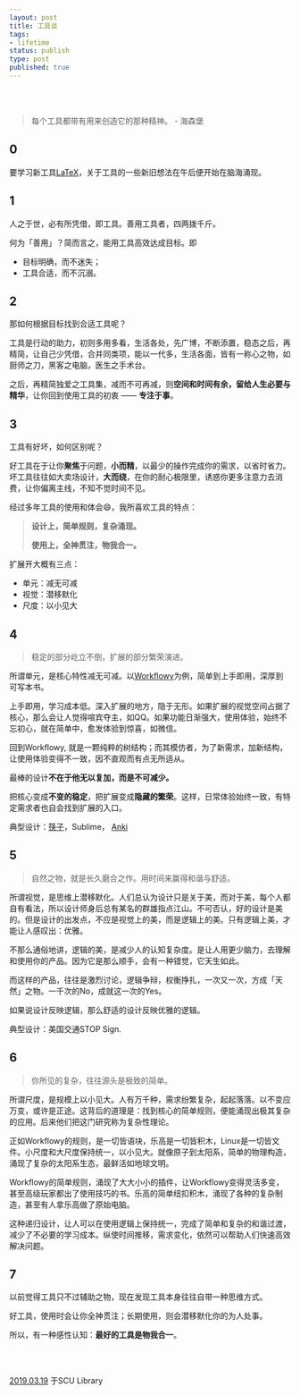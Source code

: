 ```yaml
--- 
layout: post
title: 工具谈
tags: 
- lifetime
status: publish
type: post
published: true
---
```


<br>
<br>


> 每个工具都带有用来创造它的那种精神。 - 海森堡
	
## 0

要学习新工具[LaTeX](https://www.wikiwand.com/en/LaTeX)，关于工具的一些新旧想法在午后便开始在脑海涌现。	
	
## 1

	
人之于世，必有所凭借，即工具。善用工具者，四两拨千斤。
	
何为「善用」？简而言之，能用工具高效达成目标。即
	
- 目标明确，而不迷失；
- 工具合适，而不沉溺。
	
## 2 

那如何根据目标找到合适工具呢？
	
工具是行动的助力，初则多用多看，生活各处，先广博，不断添置，稳态之后，再精简，让自己少凭借，合并同类项，能以一代多，生活各面，皆有一称心之物，如厨师之刀，黑客之电脑，医生之手术台。

之后，再精简独爱之工具集，减而不可再减，则**空间和时间有余，留给人生必要与精华**，让你回到使用工具的初衷 —— **专注于事**。
	
## 3

	
工具有好坏，如何区别呢？
	
好工具在于让你**聚焦**于问题，**小而精**，以最少的操作完成你的需求，以省时省力。坏工具往往如大卖场设计，**大而绕**，在你的耐心极限里，诱惑你更多注意力去消费，让你偏离主线，不知不觉时间不见。
	
经过多年工具的使用和体会😄，我所喜欢工具的特点：
	
> **设计上，简单规则，复杂涌现。**
>
> **使用上，全神贯注，物我合一。**
		
扩展开大概有三点：
	
- 单元：减无可减
- 视觉：潜移默化
- 尺度：以小见大
	
## 4 
	
> 稳定的部分屹立不倒，扩展的部分繁荣演进。 
	
所谓单元，是核心特性减无可减。以[Workflowy](https://workflowy.com/demo/embed/)为例，简单到上手即用，深厚到可写本书。
	
上手即用，学习成本低。深入扩展的地方，隐于无形。如果扩展的视觉空间占据了核心，那么会让人觉得喧宾夺主，如QQ。如果功能日渐强大，使用体验，始终不忘初心，就在简单中，愈发体验到惊喜，如微信。
	
回到Workflowy, 就是一颗纯粹的树结构；而其模仿者，为了新需求，加新结构，让使用体验变得不一致，因不直观而有点无所适从。
	
最棒的设计**不在于他无以复加，而是不可减少。**
	
把核心变成**不变的稳定**，把扩展变成**隐藏的繁荣**。这样，日常体验始终一致，有特定需求者也自会找到扩展的入口。
	
典型设计：[筷子](https://zine.la/article/4b5444b8524c11e6be5052540d79d783/)，Sublime， [Anki](https://apps.ankiweb.net/)
	
## 5
	
> 自然之物，就是长久磨合之作。用时间来赢得和谐与舒适。
	
所谓视觉，是思维上潜移默化。人们总认为设计只是关于美，而对于美，每个人都自有看法，所以设计师身后总有某名的群雄指点江山。不可否认，好的设计是美的。但是设计的出发点，不应是视觉上的美，而是逻辑上的美。只有逻辑上美，才能让人感叹出：优雅。
	
不那么通俗地讲，逻辑的美，是减少人的认知复杂度。是让人用更少脑力，去理解和使用你的产品。因为它是那么顺手，会有一种错觉，它天生如此。
	
而这样的产品，往往是激烈讨论，逻辑争辩，权衡挣扎，一次又一次，方成「天然」之物。一千次的No，成就这一次的Yes。
	
如果说设计反映逻辑，那么舒适的设计反映优雅的逻辑。
	
典型设计：美国交通STOP Sign.
	
## 6 

> 你所见的复杂，往往源头是极致的简单。
	
所谓尺度，是规模上以小见大。人有万千种，需求纷繁复杂，起起落落。以不变应万变，或许是正途。这背后的道理是：找到核心的简单规则，便能涌现出极其复杂的应用。后来他们把这门研究称为复杂性理论。
	
正如Workflowy的规则，是一切皆语块，乐高是一切皆积木，Linux是一切皆文件。小尺度和大尺度保持统一，以小见大。就像原子到太阳系，简单的物理构造，涌现了复杂的太阳系生态，最鲜活如地球文明。
	
Workflowy的简单规则，涌现了大大小小的插件，让Workflowy变得灵活多变，甚至高级玩家都出了使用技巧的书。乐高的简单纽扣积木，涌现了各种的复杂制造，甚至有人拿乐高做了原始电脑。
	
这种递归设计，让人可以在使用逻辑上保持统一，完成了简单和复杂的和谐过渡，减少了不必要的学习成本。纵使时间推移，需求变化，依然可以帮助人们快速高效解决问题。
	
## 7 

	
以前觉得工具只不过辅助之物，现在发现工具本身往往自带一种思维方式。
	
好工具，使用时会让你全神贯注；长期使用，则会潜移默化你的为人处事。
	
所以，有一种感性认知：**最好的工具是物我合一**。
	


<br>
<br>
           
[2019.03.19](https://github.githistory.xyz/willwang-x/willwang-x.github.io/blob/master/_posts/2019-03-19-tools.md) 于SCU Library<br>



